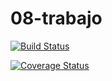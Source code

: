 # 08-trabajo

[![Build Status](https://travis-ci.org/JuaniBernard/08-trabajo.svg?branch=main)](https://travis-ci.org/JuaniBernard/08-trabajo)

[![Coverage Status](https://coveralls.io/repos/github/JuaniBernard/08-trabajo/badge.svg?branch=main)](https://coveralls.io/github/JuaniBernard/08-trabajo?branch=main)
